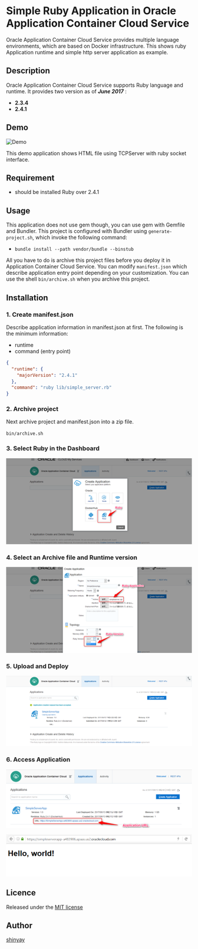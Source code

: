 # Simple Ruby Application in Oracle Application Container Cloud Service

Oracle Application Container Cloud Service provides multiple language environments, which are based on Docker infrastructure.
This shows ruby Application runtime and simple http server application as example.

## Description

Oracle Application Container Cloud Service supports Ruby language and runtime. It provides two version as of ***June 2017*** :
- **2.3.4**
- **2.4.1**

## Demo

![Demo](docs/images/accs-ruby.gif)

This demo application shows HTML file using TCPServer with ruby socket interface.

## Requirement

- should be installed Ruby over 2.4.1

## Usage

This application does not use gem though, you can use gem with Gemfile and Bundler. This project is configured with Bundler using `generate-project.sh`, which invoke the following command:

- `bundle install --path vendor/bundle --binstub`

All you have to do is archive this project files before you deploy it in Application Container Cloud Service.
You can modify `manifest.json` which describe application entry point depending on your customization.
You can use the shell `bin/archive.sh` when you archive this project.

## Installation

### 1. Create manifest.json

Describe application information in manifest.json at first. The following is the minimum information:

- runtime
- command (entry point)

```json
{
  "runtime": {
    "majorVersion": "2.4.1"
  },
  "command": "ruby lib/simple_server.rb"
}
```

### 2. Archive project

Next archive project and manifest.json into a zip file.

`bin/archive.sh`

### 3. Select Ruby in the Dashboard

![](docs/images/accs-ruby01.png)

### 4. Select an Archive file and Runtime version

![](docs/images/accs-ruby02.png)

### 5. Upload and Deploy

![](docs/images/accs-ruby03.png)

### 6. Access Application

![](docs/images/accs-ruby04.png)

![](docs/images/accs-ruby05.png)

## Licence

Released under the [MIT license](https://gist.githubusercontent.com/shinyay/56e54ee4c0e22db8211e05e70a63247e/raw/44f0f4de510b4f2b918fad3c91e0845104092bff/LICENSE)

## Author

[shinyay](https://github.com/shinyay)
